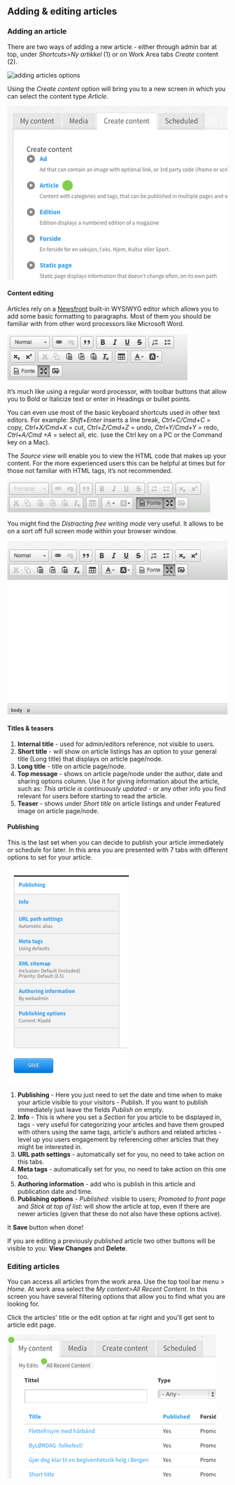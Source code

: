 ## Adding & editing articles

### Adding an article
There are two ways of adding a new article - either through admin bar at top, under _Shortcuts>Ny artikkel_ (1) or on Work Area tabs _Create_ content (2).

![adding articles options](/img/add-article-options.png)

Using the _Create content_ option will bring you to a new screen in which you can select the content type _Article_.

![adding articles options](/img/add-article.png)

#### Content editing

Articles rely on a <a href="http://www.newsfront.no">Newsfront</a> built-in WYSIWYG editor which allows you to add some basic formatting to paragraphs. Most of them you should be familiar with from other word processors like Microsoft Word.

![WYSIWYG editor](/img/wysiwyg-editor.png "WYSIWYG editor")

It’s much like using a regular word processor, with toolbar buttons that allow you to Bold or Italicize text or enter in Headings or bullet points.

You can even use most of the basic keyboard shortcuts used in other text editors. For example: _Shift+Enter_ inserts a line break, _Ctrl+C/Cmd+C_ = copy, _Ctrl+X/Cmd+X_ = cut, _Ctrl+Z/Cmd+Z_ = undo, _Ctrl+Y/Cmd+Y_ = redo, _Ctrl+A/Cmd +A_ = select all, etc. (use the Ctrl key on a PC or the Command key on a Mac).

The _Source view_ will enable you to view the HTML code that makes up your content. For the more experienced users this can be helpful at times but for those not familiar with HTML tags, it’s not recommended.

![Source view](/img/source-view.png)

You might find the _Distracting free writing mode_ very useful. It allows to be on a sort off full screen mode within your browser window.

![Distraction free writing mode](/img/distraction-free-mode.png)

#### Titles & teasers
1. **Internal title** - used for admin/editors reference, not visible to users.
2. **Short title** - will show on article listings has an option to your general title (Long title) that displays on article page/node.
3. **Long title** - title on article page/node.
4. **Top message** - shows on article page/node under the author, date and sharing options column. Use it for giving information about the article, such as: _This article is continuously updated_ - or any other info you find relevant for users before starting to read the article.
5. **Teaser** - shows under _Short title_ on article listings and under Featured image on article page/node.

#### Publishing
This is the last set when you can decide to publish your article immediately or schedule for later. In this area you are presented with 7 tabs with different options to set for your article.

![Source view](/img/publishing-options.png)

1. **Publishing** - Here you just need to set the date and time when to make your article visible to your visitors - Publish. If you want to publish immediately just leave the fields _Publish on_ empty.
2. **Info** - This is where you set a _Section_ for you article to be displayed in, tags - very useful for categorizing your articles and have them grouped with others using the same tags, article's authors and related articles - level up you users engagement by referencing other articles that they might be interested in.
3. **URL path settings** - automatically set for you, no need to take action on this tabs.
4. **Meta tags** - automatically set for you, no need to take action on this one too.
5. **Authoring information** - add who is publish in this article and publication date and time.
6. **Publishing options** - _Published_: visible to users; _Promoted to front page_ and _Stick at top of list_: will show the article at top, even if there are newer articles (given that these do not also have these options active).

It **Save** button when done!

If you are editing a previously published article two other buttons will be visible to you: **View Changes** and **Delete**. 
	

### Editing articles
You can access all articles from the work area. Use the top tool bar menu > _Home._ At work area select the _My content>All Recent Content_. In this screen you have several filtering options that allow you to find what you are looking for.

Click the articles' title or the edit option at far right and you'll get sent to article edit page.

![all recent content](/img/all-recent-content.png)

